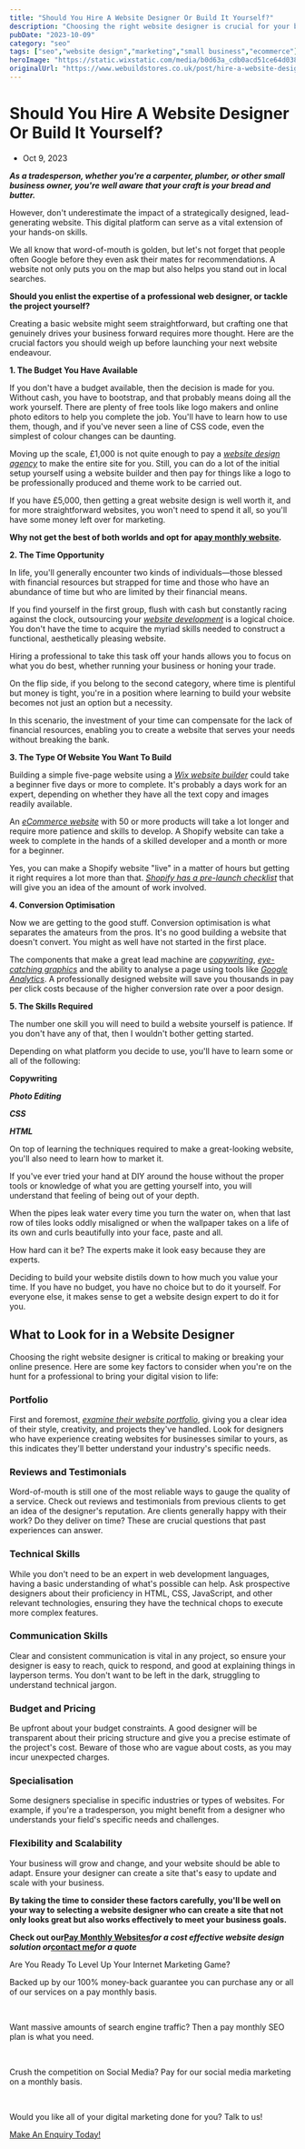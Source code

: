 ```yaml
---
title: "Should You Hire A Website Designer Or Build It Yourself?"
description: "Choosing the right website designer is crucial for your business's online success. Discover key factors like portfolio, reviews, technical skills, and b."
pubDate: "2023-10-09"
category: "seo"
tags: ["seo","website design","marketing","small business","ecommerce"]
heroImage: "https://static.wixstatic.com/media/b0d63a_cdb0acd51ce64d038c289a4c3822116f~mv2.jpg/v1/fill/w_740,h_420,al_c,q_90,usm_0.66_1.00_0.01,enc_avif,quality_auto/b0d63a_cdb0acd51ce64d038c289a4c3822116f~mv2.jpg"
originalUrl: "https://www.webuildstores.co.uk/post/hire-a-website-designer"
---
```



# Should You Hire A Website Designer Or Build It Yourself?

 * Oct 9, 2023

**_As a tradesperson, whether you're a carpenter, plumber, or other small business owner, you're well aware that your craft is your bread and butter._**

 
However, don't underestimate the impact of a strategically designed, lead-generating website. This digital platform can serve as a vital extension of your hands-on skills. 

 
We all know that word-of-mouth is golden, but let's not forget that people often Google before they even ask their mates for recommendations. A website not only puts you on the map but also helps you stand out in local searches.

 
**Should you enlist the expertise of a professional web designer, or tackle the project yourself?**

 
Creating a basic website might seem straightforward, but crafting one that genuinely drives your business forward requires more thought. Here are the crucial factors you should weigh up before launching your next website endeavour.


**1\. The Budget You Have Available**

If you don't have a budget available, then the decision is made for you. Without cash, you have to bootstrap, and that probably means doing all the work yourself. There are plenty of free tools like logo makers and online photo editors to help you complete the job. You'll have to learn how to use them, though, and if you've never seen a line of CSS code, even the simplest of colour changes can be daunting. 

Moving up the scale, £1,000 is not quite enough to pay a [_website design agency_](https://www.webuildstores.co.uk) to make the entire site for you. Still, you can do a lot of the initial setup yourself using a website builder and then pay for things like a logo to be professionally produced and theme work to be carried out. 

If you have £5,000, then getting a great website design is well worth it, and for more straightforward websites, you won't need to spend it all, so you'll have some money left over for marketing. 

**Why not get the best of both worlds and opt for a**[**__pay monthly website__**](https://www.webuildstores.co.uk/plans-pricing)**_._**

**2\. The Time Opportunity**

In life, you'll generally encounter two kinds of individuals—those blessed with financial resources but strapped for time and those who have an abundance of time but who are limited by their financial means.

 
If you find yourself in the first group, flush with cash but constantly racing against the clock, outsourcing your [_website development_](https://www.webuildstores.co.uk/website-development) is a logical choice. You don't have the time to acquire the myriad skills needed to construct a functional, aesthetically pleasing website. 

 
Hiring a professional to take this task off your hands allows you to focus on what you do best, whether running your business or honing your trade.

 
On the flip side, if you belong to the second category, where time is plentiful but money is tight, you're in a position where learning to build your website becomes not just an option but a necessity. 

 
In this scenario, the investment of your time can compensate for the lack of financial resources, enabling you to create a website that serves your needs without breaking the bank.

 
[](https://www.webuildstores.co.uk/post/small-business-seo)

 
**3\. The Type Of Website You Want To Build**

Building a simple five-page website using a [_Wix website builder_](https://www.storebuilder.co.uk/wix-review) could take a beginner five days or more to complete. It's probably a days work for an expert, depending on whether they have all the text copy and images readily available. 

An [_eCommerce website_](https://www.webuildstores.co.uk/ecommerce-design) with 50 or more products will take a lot longer and require more patience and skills to develop. A Shopify website can take a week to complete in the hands of a skilled developer and a month or more for a beginner. 

Yes, you can make a Shopify website "live" in a matter of hours but getting it right requires a lot more than that. [_Shopify has a pre-launch checklist_](https://www.shopify.co.uk/blog/shopify-store-launch-checklist) that will give you an idea of the amount of work involved. 

**4\. Conversion Optimisation**

Now we are getting to the good stuff. Conversion optimisation is what separates the amateurs from the pros. It's no good building a website that doesn't convert. You might as well have not started in the first place. 

The components that make a great lead machine are [_copywriting_](https://www.webuildstores.co.uk/content-writing-services), [_eye-catching graphics_](https://www.webuildstores.co.uk/graphic-design) and the ability to analyse a page using tools like [_Google Analytics_](https://www.webuildstores.co.uk/post/your-introduction-to-google-analytics). A professionally designed website will save you thousands in pay per click costs because of the higher conversion rate over a poor design.

[](https://www.webuildstores.co.uk/post/starting-a-small-business-blog)

 
**5\. The Skills Required**

The number one skill you will need to build a website yourself is patience. If you don't have any of that, then I wouldn't bother getting started. 

 
Depending on what platform you decide to use, you'll have to learn some or all of the following:

 
**Copywriting**

**_Photo Editing_**

**_CSS_**

**_HTML_**

 
On top of learning the techniques required to make a great-looking website, you'll also need to learn how to market it.

 
If you've ever tried your hand at DIY around the house without the proper tools or knowledge of what you are getting yourself into, you will understand that feeling of being out of your depth. 

 
When the pipes leak water every time you turn the water on, when that last row of tiles looks oddly misaligned or when the wallpaper takes on a life of its own and curls beautifully into your face, paste and all.

 
How hard can it be? The experts make it look easy because they are experts. 

 
Deciding to build your website distils down to how much you value your time. If you have no budget, you have no choice but to do it yourself. For everyone else, it makes sense to get a website design expert to do it for you.

 
## What to Look for in a Website Designer

Choosing the right website designer is critical to making or breaking your online presence. Here are some key factors to consider when you're on the hunt for a professional to bring your digital vision to life:

 
### Portfolio

First and foremost, [_examine their website portfolio_](https://www.webuildstores.co.uk/work-in-progress), giving you a clear idea of their style, creativity, and projects they've handled. Look for designers who have experience creating websites for businesses similar to yours, as this indicates they'll better understand your industry's specific needs.

 
### Reviews and Testimonials

Word-of-mouth is still one of the most reliable ways to gauge the quality of a service. Check out reviews and testimonials from previous clients to get an idea of the designer's reputation. Are clients generally happy with their work? Do they deliver on time? These are crucial questions that past experiences can answer.

 
### Technical Skills

While you don't need to be an expert in web development languages, having a basic understanding of what's possible can help. Ask prospective designers about their proficiency in HTML, CSS, JavaScript, and other relevant technologies, ensuring they have the technical chops to execute more complex features.

 
### Communication Skills

Clear and consistent communication is vital in any project, so ensure your designer is easy to reach, quick to respond, and good at explaining things in layperson terms. You don't want to be left in the dark, struggling to understand technical jargon.

 
### Budget and Pricing

Be upfront about your budget constraints. A good designer will be transparent about their pricing structure and give you a precise estimate of the project's cost. Beware of those who are vague about costs, as you may incur unexpected charges.

 
### Specialisation

Some designers specialise in specific industries or types of websites. For example, if you're a tradesperson, you might benefit from a designer who understands your field's specific needs and challenges.

 
### Flexibility and Scalability

Your business will grow and change, and your website should be able to adapt. Ensure your designer can create a site that's easy to update and scale with your business. 

**By taking the time to consider these factors carefully, you'll be well on your way to selecting a website designer who can create a site that not only looks great but also works effectively to meet your business goals.**

 
**Check out our**[**__Pay Monthly Websites__**](https://www.webuildstores.co.uk/pay-monthly-websites)**_for a cost effective website design solution or_**[**__contact me__**](https://www.webuildstores.co.uk/contact)**_for a quote_**


Are You Ready To Level Up Your Internet Marketing Game?

Backed up by our 100% money-back guarantee you can purchase any or all of our services on a pay monthly basis.

​

Want massive amounts of search engine traffic? Then a pay monthly SEO plan is what you need.

​

Crush the competition on Social Media? Pay for our social media marketing on a monthly basis.

​

Would you like all of your digital marketing done for you? Talk to us!

[Make An Enquiry Today!](https://www.webuildstores.co.uk/contact)
